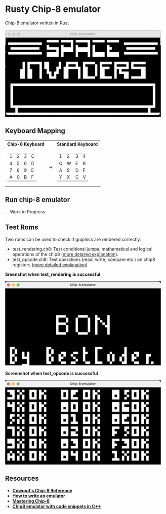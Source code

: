 # Rusty Chip-8 emulator

Chip-8 emulator written in Rust

![Screenshot](screenshots/space_invaders_intro_screen.png)

## Keyboard Mapping

<table>
  <tr><th>Chip-8 Keyboard </th><th></th><th>Standard Keyboard</th></tr>
<tr><td>
  
<table>
  <tr> <td> 1 </td><td> 2 </td><td> 3 </td><td> C </td> </tr>
  <tr> <td> 4 </td><td> 5 </td><td> 6 </td><td> D </td> </tr>
  <tr> <td> 7 </td><td> 8 </td><td> 9 </td><td> E </td> </tr>
  <tr> <td> A </td><td> 0 </td><td> B </td><td> F </td> </tr>
</table>
    
</td>
  <td> => </td>
<td>
  
<table>
  <tr> <td> 1 </td><td> 2 </td><td> 3 </td><td> 4 </td> </tr>
  <tr> <td> Q </td><td> W </td><td> E </td><td> R </td> </tr>
  <tr> <td> A </td><td> S </td><td> D </td><td> F </td> </tr>
  <tr> <td> Y </td><td> X </td><td> C </td><td> V </td> </tr>
</table>
    
</td>
  
</tr>   
</table>

## Run chip-8 emulator

... Work in Progress

## Test Roms

Two roms can be used to check if graphics are rendered correctly.

- test_rendering.ch8: Test conditional jumps, mathematical and logical operations of the chip8 ([more detailed explanation](https://slack-files.com/T3CH37TNX-F3RKEUKL4-b05ab4930d)).
- test_opcode.ch8: Test operations (read, write, compare etc.) on chip8 registers ([more detailed explanation](https://github.com/corax89/chip8-test-rom))

<b> Sreenshot when test_rendering is successful <b>

![Screenshot](screenshots/test_chip8_rendering_screen.png)

<b> Screenshot when test_opcode is successful <b>

![Screenshot](screenshots/test_opcode_correct_screen.png)

## Resources

- [Cowgod's Chip-8 Reference](http://devernay.free.fr/hacks/chip8/C8TECH10.HTM)
- [How to write an emulator](http://www.multigesture.net/articles/how-to-write-an-emulator-chip-8-interpreter/)
- [Mastering Chip-8](https://github.com/mattmikolay/chip-8/wiki/Mastering-CHIP-8)
- [Chip8 emulator with code snippets in C++](https://austinmorlan.com/posts/chip8_emulator/)
